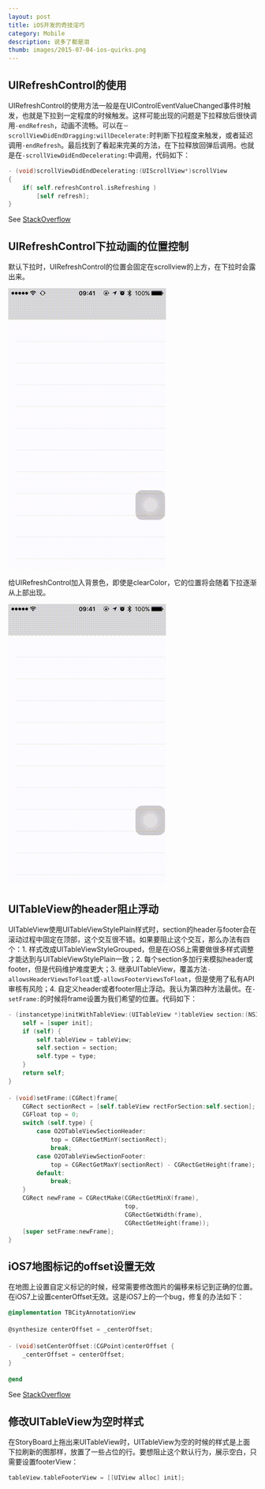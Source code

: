 ```yaml
---
layout: post
title: iOS开发的奇技淫巧
category: Mobile
description: 说多了都是泪
thumb: images/2015-07-04-ios-quirks.png
---
```


## UIRefreshControl的使用

UIRefreshControl的使用方法一般是在UIControlEventValueChanged事件时触发，也就是下拉到一定程度的时候触发。这样可能出现的问题是下拉释放后很快调用`-endRefresh`，动画不流畅。可以在`－scrollViewDidEndDragging:willDecelerate:`时判断下拉程度来触发，或者延迟调用`-endRefresh`。最后找到了看起来完美的方法，在下拉释放回弹后调用。也就是在`-scrollViewDidEndDecelerating:`中调用，代码如下：

``` objective-c
- (void)scrollViewDidEndDecelerating:(UIScrollView*)scrollView
{    
    if( self.refreshControl.isRefreshing )
        [self refresh];
}
```

See [StackOverflow](http://stackoverflow.com/a/15591984/3284570)

## UIRefreshControl下拉动画的位置控制

默认下拉时，UIRefreshControl的位置会固定在scrollview的上方，在下拉时会露出来。

![iOS Quirks 1](/images/2015-07-04-ios-quirks-1.gif)

给UIRefreshControl加入背景色，即使是clearColor，它的位置将会随着下拉逐渐从上部出现。

![iOS Quirks 2](/images/2015-07-04-ios-quirks-2.gif)

## UITableView的header阻止浮动

UITableView使用UITableViewStylePlain样式时，section的header与footer会在滚动过程中固定在顶部，这个交互很不错。如果要阻止这个交互，那么办法有四个：1. 样式改成UITableViewStyleGrouped，但是在iOS6上需要做很多样式调整才能达到与UITableViewStylePlain一致；2. 每个section多加行来模拟header或footer，但是代码维护难度更大；3. 继承UITableView，覆盖方法`-allowsHeaderViewsToFloat`或`-allowsFooterViewsToFloat`，但是使用了私有API审核有风险；4. 自定义header或者footer阻止浮动。我认为第四种方法最优。在`-setFrame:`的时候将frame设置为我们希望的位置。代码如下：

```objective-c
- (instancetype)initWithTableView:(UITableView *)tableView section:(NSInteger)section type:(O2OTableViewSectionType)type {
    self = [super init];
    if (self) {
        self.tableView = tableView;
        self.section = section;
        self.type = type;
    }
    return self;
}

- (void)setFrame:(CGRect)frame{
    CGRect sectionRect = [self.tableView rectForSection:self.section];
    CGFloat top = 0;
    switch (self.type) {
        case O2OTableViewSectionHeader:
            top = CGRectGetMinY(sectionRect);
            break;
        case O2OTableViewSectionFooter:
            top = CGRectGetMaxY(sectionRect) - CGRectGetHeight(frame);
        default:
            break;
    }
    CGRect newFrame = CGRectMake(CGRectGetMinX(frame),
                                 top,
                                 CGRectGetWidth(frame),
                                 CGRectGetHeight(frame));
    [super setFrame:newFrame];
}

```

## iOS7地图标记的offset设置无效

在地图上设置自定义标记的时候，经常需要修改图片的偏移来标记到正确的位置。在iOS7上设置centerOffset无效。这是iOS7上的一个bug，修复的办法如下：

``` objective-c
@implementation TBCityAnnotationView

@synthesize centerOffset = _centerOffset;

- (void)setCenterOffset:(CGPoint)centerOffset {
    _centerOffset = centerOffset;
}

@end
```

See [StackOverflow](http://stackoverflow.com/a/19794084/3284570)

## 修改UITableView为空时样式

在StoryBoard上拖出来UITableView时，UITableView为空的时候的样式是上面下拉刷新的图那样，放置了一些占位的行。要想阻止这个默认行为，展示空白，只需要设置footerView：

``` objective-c
tableView.tableFooterView = [[UIView alloc] init];
```



